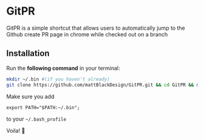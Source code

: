 # GitPR

GitPR is a simple shortcut that allows users to automatically jump to the Github create PR page in chrome while checked out on a branch

## Installation

Run the **following command** in your terminal:

```bash
mkdir ~/.bin #(if you haven't already)
git clone https://github.com/mattBlackDesign/GitPR.git && cd GitPR && mv git-pr ~/.bin && chmod u+x ~/.bin/git-pr
```

Make sure you add 
```
export PATH="$PATH:~/.bin";
```
to your `~/.bash_profile`

Voila! 🚀
